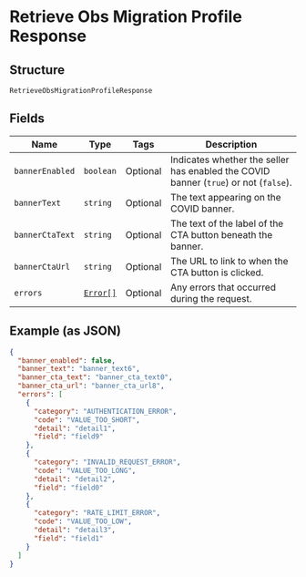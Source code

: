
# Retrieve Obs Migration Profile Response

## Structure

`RetrieveObsMigrationProfileResponse`

## Fields

| Name | Type | Tags | Description |
|  --- | --- | --- | --- |
| `bannerEnabled` | `boolean` | Optional | Indicates whether the seller has enabled the COVID banner (`true`) or not (`false`). |
| `bannerText` | `string` | Optional | The text appearing on the COVID banner. |
| `bannerCtaText` | `string` | Optional | The text of the label of the CTA button beneath the banner. |
| `bannerCtaUrl` | `string` | Optional | The URL to link to when the CTA button is clicked. |
| `errors` | [`Error[]`](/doc/models/error.md) | Optional | Any errors that occurred during the request. |

## Example (as JSON)

```json
{
  "banner_enabled": false,
  "banner_text": "banner_text6",
  "banner_cta_text": "banner_cta_text0",
  "banner_cta_url": "banner_cta_url8",
  "errors": [
    {
      "category": "AUTHENTICATION_ERROR",
      "code": "VALUE_TOO_SHORT",
      "detail": "detail1",
      "field": "field9"
    },
    {
      "category": "INVALID_REQUEST_ERROR",
      "code": "VALUE_TOO_LONG",
      "detail": "detail2",
      "field": "field0"
    },
    {
      "category": "RATE_LIMIT_ERROR",
      "code": "VALUE_TOO_LOW",
      "detail": "detail3",
      "field": "field1"
    }
  ]
}
```

